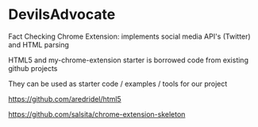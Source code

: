 # DevilsAdvocate
Fact Checking Chrome Extension: implements social media API's (Twitter) and HTML parsing

HTML5 and my-chrome-extension starter is borrowed code from existing github projects

They can be used as starter code / examples / tools for our project 

https://github.com/aredridel/html5

https://github.com/salsita/chrome-extension-skeleton
